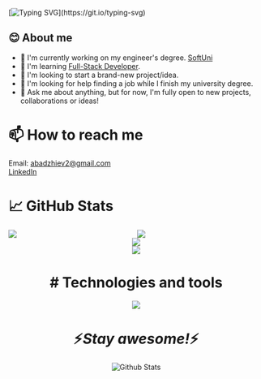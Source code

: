 [![Typing SVG](https://readme-typing-svg.herokuapp.com?size=30&color=FFFFFF&lines=Hi+I'm+Ivan+Abadzhiev!)](https://git.io/typing-svg)

## **😊 About me**

- 🔭 I'm currently working on my engineer's degree. [SoftUni](https://softuni.bg/)
- 🌱 I'm learning [Full-Stack Developer](https://softuni.bg/curriculum).
- 👯 I'm looking to start a brand-new project/idea.
- 🤔 I'm looking for help finding a job while I finish my university degree.
- 💬 Ask me about anything, but for now, I'm fully open to new projects, collaborations or ideas!

# 📫 How to reach me

Email: abadzhiev2@gmail.com       
[LinkedIn](https://www.linkedin.com/in/ivan-abadzhiev-11bba9260/)

# 📈 GitHub Stats
<div align="center" sty>
    <img src="https://github-readme-stats-ten-gilt.vercel.app/api?username=IvanAbadjiev&show_icons=true&count_private=true&hide_border=true&theme=gotham&bg_color=00000000" align="left" />
    <img src="https://github-readme-stats-ten-gilt.vercel.app/api/top-langs/?username=IvanAbadjiev&theme=gotham&hide_border=true&bg_color=00000000">

</div>
<div align="center">
    <img src="https://github-readme-streak-stats.herokuapp.com?user=IvanAbadjiev&theme=gotham&hide_border=true&background=FFFFFF00">

</div>
<div align="center">
<img src="https://github-readme-activity-graph.cyclic.app/graph?username=IvanAbadjiev&theme=gotham&hide_border=true&bg_color=00000000"/>

</div>


<h1 align='center'># Technologies and tools</h1>

<p align="center">
  <a href="https://skillicons.dev">
    <img src="https://skillicons.dev/icons?i=cs,js,html,css" />
  </a>
</p>


<h1 align='center'>⚡️<i>Stay awesome!</i>⚡️</h1>

<p align="center">
        <img src="https://raw.githubusercontent.com/mayhemantt/mayhemantt/Update/svg/Bottom.svg" alt="Github Stats" />
</p>
